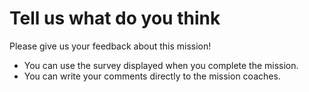 # Tell us what do you think

Please give us your feedback about this mission!
* You can use the survey displayed when you complete the mission.
* You can write your comments directly to the mission coaches.
